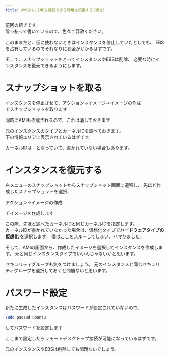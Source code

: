 ```yaml
---
title: AWS上にLINEを確認できる環境を設置する(続き)
---
```

[前回](/posts/2018-03-03-1-aws-line.html)の続きです。  
酔っ払って書いているので、色々ご容赦ください。

このままだと、仮に使わないときはインスタンスを停止していたとしても、
EBSを占有しているのでそれなりにお金がかかるはずです。

そこで、スナップショットをとってインスタンスやEBSは削除、
必要な時にインスタンスを復元できるようにします。

# スナップショットを取る
インスタンスを停止させて、アクション→イメージ→イメージの作成  
でスナップショットを取ります

同時にAMIも作成されるので、これは消しておきます

元のインスタンスのタイプとカーネルIDを調べておきます。  
下の情報エリアに表示されているはずです。

カーネルIDは - となっていて、書かれていない場合もあります。

# インスタンスを復元する
右メニューのスナップショットからスナップショット画面に遷移し、
先ほど作成したスナップショットを選択、

アクション→イメージの作成

でイメージを作成します

この際、先ほど調べたカーネルIDと同じカーネルIDを指定します。  
カーネルIDが書かれていなかった場合は、仮想化タイプで**ハードウェアタイプの仮想化** を選択します。  僕はここをスルーしてしまい、ハマりました。

そして、AMIの画面から、作成したイメージを選択してインスタンスを作成します。
元と同じインスタンスタイプでいいんじゃないかと思います。

セキュリティグループも気をつけましょう。  元のインスタンスと同じセキュリティグループを選択しておくと問題ないと思います。

# パスワード設定
新たに生成したインスタンスはパスワードが設定されていないので、
```bash
sudo passwd ubuntu
```
してパスワードを設定します

ここまで設定したらリモートデスクトップ接続が可能になっているはずです。

元のインスタンスやEBSは削除しても問題ないでしょう。

